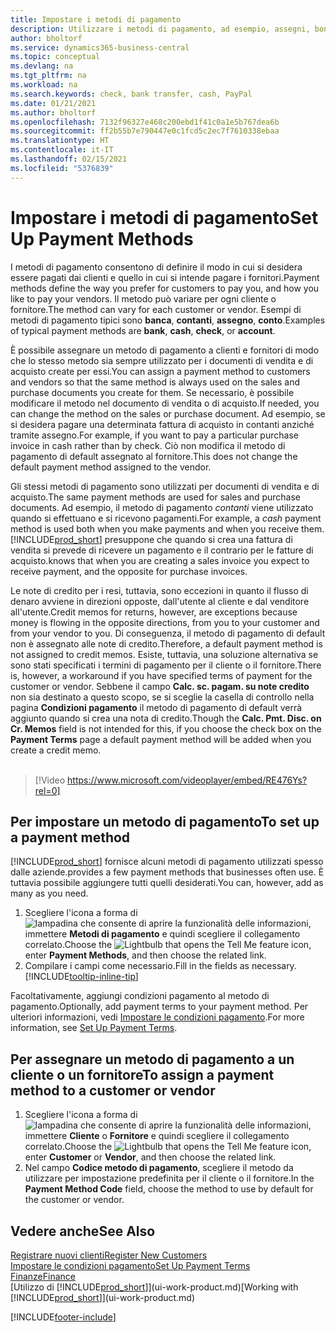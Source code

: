 ```yaml
---
title: Impostare i metodi di pagamento
description: Utilizzare i metodi di pagamento, ad esempio, assegni, bonifici, contanti o PayPal, per definire le modalità di pagamento di fatture di vendita e di acquisto.
author: bholtorf
ms.service: dynamics365-business-central
ms.topic: conceptual
ms.devlang: na
ms.tgt_pltfrm: na
ms.workload: na
ms.search.keywords: check, bank transfer, cash, PayPal
ms.date: 01/21/2021
ms.author: bholtorf
ms.openlocfilehash: 7132f96327e468c200ebd1f41c0a1e5b767dea6b
ms.sourcegitcommit: ff2b55b7e790447e0c1fcd5c2ec7f7610338ebaa
ms.translationtype: HT
ms.contentlocale: it-IT
ms.lasthandoff: 02/15/2021
ms.locfileid: "5376839"
---
```

# <a name="set-up-payment-methods"></a><span data-ttu-id="29e78-103">Impostare i metodi di pagamento</span><span class="sxs-lookup"><span data-stu-id="29e78-103">Set Up Payment Methods</span></span>

<span data-ttu-id="29e78-104">I metodi di pagamento consentono di definire il modo in cui si desidera essere pagati dai clienti e quello in cui si intende pagare i fornitori.</span><span class="sxs-lookup"><span data-stu-id="29e78-104">Payment methods define the way you prefer for customers to pay you, and how you like to pay your vendors.</span></span> <span data-ttu-id="29e78-105">Il metodo può variare per ogni cliente o fornitore.</span><span class="sxs-lookup"><span data-stu-id="29e78-105">The method can vary for each customer or vendor.</span></span> <span data-ttu-id="29e78-106">Esempi di metodi di pagamento tipici sono **banca**, **contanti**, **assegno**, **conto**.</span><span class="sxs-lookup"><span data-stu-id="29e78-106">Examples of typical payment methods are **bank**, **cash**, **check**, or **account**.</span></span>

<span data-ttu-id="29e78-107">È possibile assegnare un metodo di pagamento a clienti e fornitori di modo che lo stesso metodo sia sempre utilizzato per i documenti di vendita e di acquisto create per essi.</span><span class="sxs-lookup"><span data-stu-id="29e78-107">You can assign a payment method to customers and vendors so that the same method is always used on the sales and purchase documents you create for them.</span></span> <span data-ttu-id="29e78-108">Se necessario, è possibile modificare il metodo nel documento di vendita o di acquisto.</span><span class="sxs-lookup"><span data-stu-id="29e78-108">If needed, you can change the method on the sales or purchase document.</span></span> <span data-ttu-id="29e78-109">Ad esempio, se si desidera pagare una determinata fattura di acquisto in contanti anziché tramite assegno.</span><span class="sxs-lookup"><span data-stu-id="29e78-109">For example, if you want to pay a particular purchase invoice in cash rather than by check.</span></span> <span data-ttu-id="29e78-110">Ciò non modifica il metodo di pagamento di default assegnato al fornitore.</span><span class="sxs-lookup"><span data-stu-id="29e78-110">This does not change the default payment method assigned to the vendor.</span></span>

<span data-ttu-id="29e78-111">Gli stessi metodi di pagamento sono utilizzati per documenti di vendita e di acquisto.</span><span class="sxs-lookup"><span data-stu-id="29e78-111">The same payment methods are used for sales and purchase documents.</span></span> <span data-ttu-id="29e78-112">Ad esempio, il metodo di pagamento _contanti_ viene utilizzato quando si effettuano e si ricevono pagamenti.</span><span class="sxs-lookup"><span data-stu-id="29e78-112">For example, a _cash_ payment method is used both when you make payments and when you receive them.</span></span> [!INCLUDE[prod_short](includes/prod_short.md)] <span data-ttu-id="29e78-113">presuppone che quando si crea una fattura di vendita si prevede di ricevere un pagamento e il contrario per le fatture di acquisto.</span><span class="sxs-lookup"><span data-stu-id="29e78-113">knows that when you are creating a sales invoice you expect to receive payment, and the opposite for purchase invoices.</span></span>

<span data-ttu-id="29e78-114">Le note di credito per i resi, tuttavia, sono eccezioni in quanto il flusso di denaro avviene in direzioni opposte, dall'utente al cliente e dal venditore all'utente.</span><span class="sxs-lookup"><span data-stu-id="29e78-114">Credit memos for returns, however, are exceptions because money is flowing in the opposite directions, from you to your customer and from your vendor to you.</span></span> <span data-ttu-id="29e78-115">Di conseguenza, il metodo di pagamento di default non è assegnato alle note di credito.</span><span class="sxs-lookup"><span data-stu-id="29e78-115">Therefore, a default payment method is not assigned to credit memos.</span></span> <span data-ttu-id="29e78-116">Esiste, tuttavia, una soluzione alternativa se sono stati specificati i termini di pagamento per il cliente o il fornitore.</span><span class="sxs-lookup"><span data-stu-id="29e78-116">There is, however, a workaround if you have specified terms of payment for the customer or vendor.</span></span> <span data-ttu-id="29e78-117">Sebbene il campo **Calc. sc. pagam. su note credito** non sia destinato a questo scopo, se si sceglie la casella di controllo nella pagina **Condizioni pagamento** il metodo di pagamento di default verrà aggiunto quando si crea una nota di credito.</span><span class="sxs-lookup"><span data-stu-id="29e78-117">Though the **Calc. Pmt. Disc. on Cr. Memos** field is not intended for this, if you choose the check box on the **Payment Terms** page a default payment method will be added when you create a credit memo.</span></span> <br><br>  

> [!Video https://www.microsoft.com/videoplayer/embed/RE476Ys?rel=0]

## <a name="to-set-up-a-payment-method"></a><span data-ttu-id="29e78-118">Per impostare un metodo di pagamento</span><span class="sxs-lookup"><span data-stu-id="29e78-118">To set up a payment method</span></span>

[!INCLUDE[prod_short](includes/prod_short.md)] <span data-ttu-id="29e78-119">fornisce alcuni metodi di pagamento utilizzati spesso dalle aziende.</span><span class="sxs-lookup"><span data-stu-id="29e78-119">provides a few payment methods that businesses often use.</span></span> <span data-ttu-id="29e78-120">È tuttavia possibile aggiungere tutti quelli desiderati.</span><span class="sxs-lookup"><span data-stu-id="29e78-120">You can, however, add as many as you need.</span></span>

1. <span data-ttu-id="29e78-121">Scegliere l'icona a forma di ![lampadina che consente di aprire la funzionalità delle informazioni](media/ui-search/search_small.png "Informazioni sull'operazione che si desidera eseguire"), immettere **Metodi di pagamento** e quindi scegliere il collegamento correlato.</span><span class="sxs-lookup"><span data-stu-id="29e78-121">Choose the ![Lightbulb that opens the Tell Me feature](media/ui-search/search_small.png "Tell me what you want to do") icon, enter **Payment Methods**, and then choose the related link.</span></span>
2. <span data-ttu-id="29e78-122">Compilare i campi come necessario.</span><span class="sxs-lookup"><span data-stu-id="29e78-122">Fill in the fields as necessary.</span></span> [!INCLUDE[tooltip-inline-tip](includes/tooltip-inline-tip_md.md)]

<span data-ttu-id="29e78-123">Facoltativamente, aggiungi condizioni pagamento al metodo di pagamento.</span><span class="sxs-lookup"><span data-stu-id="29e78-123">Optionally, add payment terms to your payment method.</span></span> <span data-ttu-id="29e78-124">Per ulteriori informazioni, vedi [Impostare le condizioni pagamento](finance-payment-terms.md).</span><span class="sxs-lookup"><span data-stu-id="29e78-124">For more information, see [Set Up Payment Terms](finance-payment-terms.md).</span></span>  

## <a name="to-assign-a-payment-method-to-a-customer-or-vendor"></a><span data-ttu-id="29e78-125">Per assegnare un metodo di pagamento a un cliente o un fornitore</span><span class="sxs-lookup"><span data-stu-id="29e78-125">To assign a payment method to a customer or vendor</span></span>

1. <span data-ttu-id="29e78-126">Scegliere l'icona a forma di ![lampadina che consente di aprire la funzionalità delle informazioni](media/ui-search/search_small.png "Informazioni sull'operazione che si desidera eseguire"), immettere **Cliente** o **Fornitore** e quindi scegliere il collegamento correlato.</span><span class="sxs-lookup"><span data-stu-id="29e78-126">Choose the ![Lightbulb that opens the Tell Me feature](media/ui-search/search_small.png "Tell me what you want to do") icon, enter **Customer** or **Vendor**, and then choose the related link.</span></span>
2. <span data-ttu-id="29e78-127">Nel campo **Codice metodo di pagamento**, scegliere il metodo da utilizzare per impostazione predefinita per il cliente o il fornitore.</span><span class="sxs-lookup"><span data-stu-id="29e78-127">In the **Payment Method Code** field, choose the method to use by default for the customer or vendor.</span></span>

## <a name="see-also"></a><span data-ttu-id="29e78-128">Vedere anche</span><span class="sxs-lookup"><span data-stu-id="29e78-128">See Also</span></span>

[<span data-ttu-id="29e78-129">Registrare nuovi clienti</span><span class="sxs-lookup"><span data-stu-id="29e78-129">Register New Customers</span></span>](sales-how-register-new-customers.md)  
[<span data-ttu-id="29e78-130">Impostare le condizioni pagamento</span><span class="sxs-lookup"><span data-stu-id="29e78-130">Set Up Payment Terms</span></span>](finance-payment-terms.md)  
[<span data-ttu-id="29e78-131">Finanze</span><span class="sxs-lookup"><span data-stu-id="29e78-131">Finance</span></span>](finance.md)  
<span data-ttu-id="29e78-132">[Utilizzo di [!INCLUDE[prod_short](includes/prod_short.md)]](ui-work-product.md)</span><span class="sxs-lookup"><span data-stu-id="29e78-132">[Working with [!INCLUDE[prod_short](includes/prod_short.md)]](ui-work-product.md)</span></span>  


[!INCLUDE[footer-include](includes/footer-banner.md)]